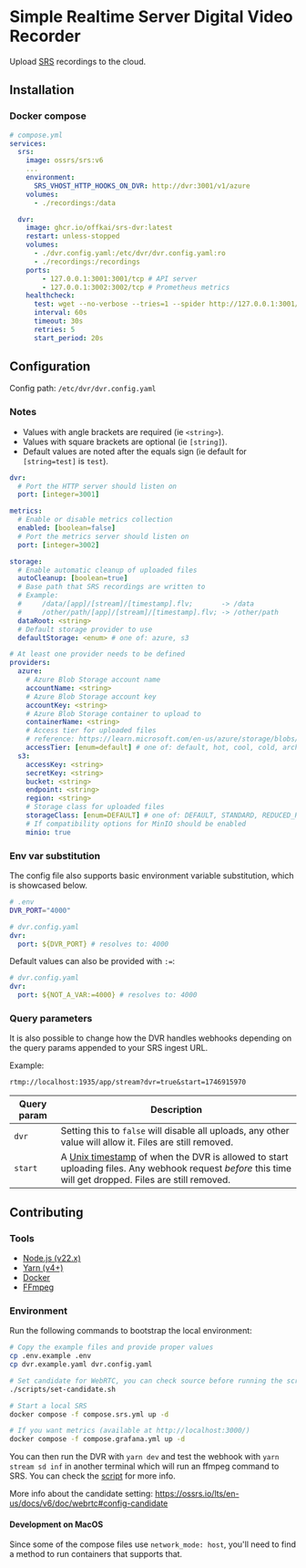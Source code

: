 # Simple Realtime Server Digital Video Recorder

Upload [SRS](https://ossrs.io/lts/en-us/) recordings to the cloud.

## Installation

### Docker compose

```yaml
# compose.yml
services:
  srs:
    image: ossrs/srs:v6
    ...
    environment:
      SRS_VHOST_HTTP_HOOKS_ON_DVR: http://dvr:3001/v1/azure
    volumes:
      - ./recordings:/data

  dvr:
    image: ghcr.io/offkai/srs-dvr:latest
    restart: unless-stopped
    volumes:
      - ./dvr.config.yaml:/etc/dvr/dvr.config.yaml:ro
      - ./recordings:/recordings
    ports:
        - 127.0.0.1:3001:3001/tcp # API server
        - 127.0.0.1:3002:3002/tcp # Prometheus metrics
    healthcheck:
      test: wget --no-verbose --tries=1 --spider http://127.0.0.1:3001/ping || exit 1
      interval: 60s
      timeout: 30s
      retries: 5
      start_period: 20s
```

## Configuration

Config path: `/etc/dvr/dvr.config.yaml`

### Notes

- Values with angle brackets are required (ie `<string>`).
- Values with square brackets are optional (ie `[string]`).
- Default values are noted after the equals sign (ie default for `[string=test]` is `test`).

```yaml
dvr:
  # Port the HTTP server should listen on
  port: [integer=3001]

metrics:
  # Enable or disable metrics collection
  enabled: [boolean=false]
  # Port the metrics server should listen on
  port: [integer=3002]

storage:
  # Enable automatic cleanup of uploaded files
  autoCleanup: [boolean=true]
  # Base path that SRS recordings are written to
  # Example:
  #     /data/[app]/[stream]/[timestamp].flv;       -> /data
  #     /other/path/[app]/[stream]/[timestamp].flv; -> /other/path
  dataRoot: <string>
  # Default storage provider to use
  defaultStorage: <enum> # one of: azure, s3

# At least one provider needs to be defined
providers:
  azure:
    # Azure Blob Storage account name
    accountName: <string>
    # Azure Blob Storage account key
    accountKey: <string>
    # Azure Blob Storage container to upload to
    containerName: <string>
    # Access tier for uploaded files
    # reference: https://learn.microsoft.com/en-us/azure/storage/blobs/access-tiers-overview
    accessTier: [enum=default] # one of: default, hot, cool, cold, archive
  s3:
    accessKey: <string>
    secretKey: <string>
    bucket: <string>
    endpoint: <string>
    region: <string>
    # Storage class for uploaded files
    storageClass: [enum=DEFAULT] # one of: DEFAULT, STANDARD, REDUCED_REDUNDANCY, STANDARD_IA, ONEZONE_IA, INTELLIGENT_TIERING, GLACIER, DEEP_ARCHIVE, OUTPOSTS, GLACIER_IR, SNOW, EXPRESS_ONEZONE
    # If compatibility options for MinIO should be enabled
    minio: true
```

### Env var substitution

The config file also supports basic environment variable substitution, which is showcased below.

```sh
# .env
DVR_PORT="4000"
```

```yaml
# dvr.config.yaml
dvr:
  port: ${DVR_PORT} # resolves to: 4000
```

Default values can also be provided with `:=`:

```yaml
# dvr.config.yaml
dvr:
  port: ${NOT_A_VAR:=4000} # resolves to: 4000
```

### Query parameters

It is also possible to change how the DVR handles webhooks depending on the query params appended to your SRS ingest URL.

Example:

```
rtmp://localhost:1935/app/stream?dvr=true&start=1746915970
```

| Query param | Description                                                                                                                                                                               |
| ----------- | ----------------------------------------------------------------------------------------------------------------------------------------------------------------------------------------- |
| `dvr`       | Setting this to `false` will disable all uploads, any other value will allow it. Files are still removed.                                                                                 |
| `start`     | A [Unix timestamp](https://www.unixtimestamp.com/) of when the DVR is allowed to start uploading files. Any webhook request _before_ this time will get dropped. Files are still removed. |

## Contributing

### Tools

- [Node.js (v22.x)](https://nodejs.org/en)
- [Yarn (v4+)](https://yarnpkg.com/)
- [Docker](https://docs.docker.com/)
- [FFmpeg](https://www.ffmpeg.org/)

### Environment

Run the following commands to bootstrap the local environment:

```sh
# Copy the example files and provide proper values
cp .env.example .env
cp dvr.example.yaml dvr.config.yaml

# Set candidate for WebRTC, you can check source before running the script
./scripts/set-candidate.sh

# Start a local SRS
docker compose -f compose.srs.yml up -d

# If you want metrics (available at http://localhost:3000/)
docker compose -f compose.grafana.yml up -d
```

You can then run the DVR with `yarn dev` and test the webhook with `yarn stream sd inf` in another terminal which will run an ffmpeg command to SRS. You can check the [script](/scripts/stream.sh) for more info.

More info about the candidate setting: <https://ossrs.io/lts/en-us/docs/v6/doc/webrtc#config-candidate>

#### Development on MacOS

Since some of the compose files use `network_mode: host`, you'll need to find a method to run containers that supports that.
